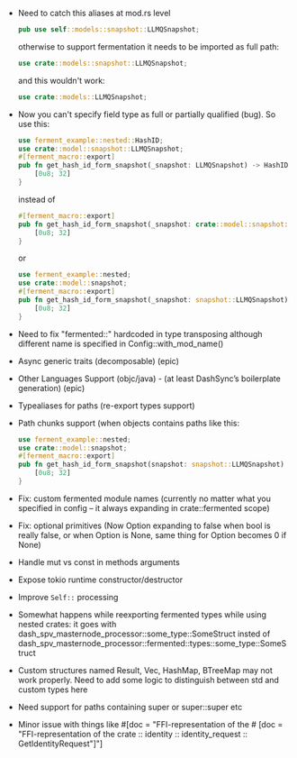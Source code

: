 - Need to catch this aliases at mod.rs level
    ```rust
    pub use self::models::snapshot::LLMQSnapshot;
    ```
    otherwise to support fermentation it needs to be imported as full path:
    ```rust
    use crate::models::snapshot::LLMQSnapshot;
    ```
    and this wouldn't work:
    ```rust
    use crate::models::LLMQSnapshot;
    ```
- Now you can't specify field type as full or partially qualified (bug). So use this:
    ```rust
    use ferment_example::nested::HashID;
    use crate::model::snapshot::LLMQSnapshot;
    #[ferment_macro::export]
    pub fn get_hash_id_form_snapshot(_snapshot: LLMQSnapshot) -> HashID {
        [0u8; 32]
    }
    ```
    instead of
    ```rust
    #[ferment_macro::export]
    pub fn get_hash_id_form_snapshot(_snapshot: crate::model::snapshot::LLMQSnapshot) -> ferment_example::nested::HashID {
        [0u8; 32]
    }
    ```
    or
    ```rust
    use ferment_example::nested;
    use crate::model::snapshot;
    #[ferment_macro::export]
    pub fn get_hash_id_form_snapshot(_snapshot: snapshot::LLMQSnapshot) -> nested::HashID {
        [0u8; 32]
    }
    ```
- Need to fix "fermented::" hardcoded in type transposing although different name is specified in Config::with_mod_name()
- Async generic traits (decomposable) (epic)
- Other Languages Support (objc/java) - (at least DashSync’s boilerplate generation) (epic)
- Typealiases for paths (re-export types support)
- Path chunks support (when objects contains paths like this:

    ```rust
    use ferment_example::nested;
    use crate::model::snapshot;
    #[ferment_macro::export]
    pub fn get_hash_id_form_snapshot(snapshot: snapshot::LLMQSnapshot) -> nested::HashID {
        [0u8; 32]
    }
    ```

- Fix: custom fermented module names (currently no matter what you specified in config – it always expanding in crate::fermented scope)
- Fix: optional primitives (Now Option<bool> expanding to false when bool is really false, or when Option is None, same thing for Option<u32> becomes 0 if None)
- Handle mut vs const in methods arguments
- Expose tokio runtime constructor/destructor
- Improve `Self::` processing
- Somewhat happens while reexporting fermented types while using nested crates: it goes with dash_spv_masternode_processor::some_type::SomeStruct insted of dash_spv_masternode_processor::fermented::types::some_type::SomeStruct 
- Custom structures named Result, Vec, HashMap, BTreeMap may not work properly. Need to add some logic to distinguish between std and custom types here
- Need support for paths containing super or super::super etc
- Minor issue with things like #[doc = "FFI-representation of the # [doc = \"FFI-representation of the crate :: identity :: identity_request :: GetIdentityRequest\"]"]
